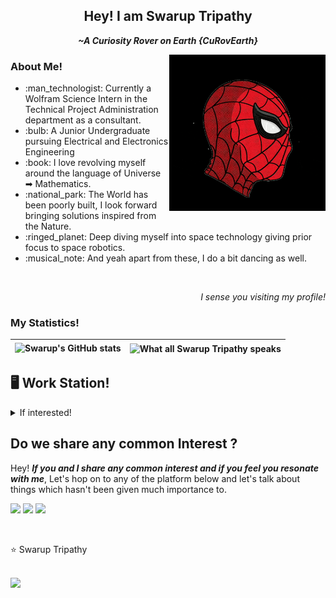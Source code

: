 
<div align = center>
 <h2>Hey! I am Swarup Tripathy </h2>
 <p><i><b>~A Curiosity Rover on Earth {CuRovEarth}</b></i></p>
</div>

<img align=right src = "https://github.com/Curovearth/Curovearth/blob/main/Img/giphy.gif" height=250>

<div>
 <h3>About Me! </h3>
<ul>
  <li> :man_technologist: Currently a Wolfram Science Intern in the Technical Project Administration department as a consultant.</li>
  <li> :bulb:  A Junior Undergraduate pursuing Electrical and Electronics Engineering</li>
  <li> :book: I love revolving myself around the language of Universe ➡ Mathematics.</b></li>
  <li> :national_park: The World has been poorly built, I look forward bringing solutions inspired from the Nature.</li>
  <li> :ringed_planet: Deep diving myself into space technology giving prior focus to space robotics.</li>
  <li> :musical_note: And yeah apart from these, I do a bit dancing as well.</li>
 </ul>

</div>
<br>
<p align=right><i>I sense you visiting my profile!</i></p>

<!--  | <a href="https://www.wolframcloud.com/obj/swarupt/song-recommendation">Let's Recommend Swarup some good songs</a><br><br>Would hardly take a minute | <a href="https://www.wolframcloud.com/obj/swarupt/song-recommendation"><img align="center" src="https://github.com/Curovearth/Curovearth/blob/main/Img/music.gif" width=600 height=350/></a>  |
 | ------------- | ------------- | -->

<div>
 <h3>My Statistics!</h3>
 
| ![Swarup's GitHub stats](https://github-readme-stats.vercel.app/api?username=Curovearth&count_private=true&hide_border=true&include_all_commits=true) | <img align="center" src="https://github-readme-stats.vercel.app/api/top-langs/?username=Curovearth&hide=javascript,jupyter notebook,HTML,CSS&layout=compact&hide_border=True" alt="What all Swarup Tripathy speaks"/>|
| ------------- | ------------- |

</div>

<div>
 <h2>🖥 Work Station!</h2>
 <details>
  <summary>If interested!</summary>
 <samp>
  
 | Where does Swarup code? | <img src='https://img.shields.io/badge/Visual_Studio_Code-0078D4?style=for-the-badge&logo=visual%20studio%20code&logoColor=white'> <img src='https://img.shields.io/badge/Colab-F9AB00?style=for-the-badge&logo=googlecolab&color=525252'> <img src='https://img.shields.io/badge/replit-667881?style=for-the-badge&logo=replit&logoColor=white'> |
 | --- | --- |
 | <b>Which languages does Swarup speak?</b> | <img src='https://img.shields.io/badge/Python-FFD43B?style=for-the-badge&logo=python&logoColor=blue'> <img src='https://img.shields.io/badge/SciPy-654FF0?style=for-the-badge&logo=SciPy&logoColor=white'> <img src='https://img.shields.io/badge/C%2B%2B-00599C?style=for-the-badge&logo=c%2B%2B&logoColor=white'> <img src='https://img.shields.io/badge/LaTeX-47A141?style=for-the-badge&logo=LaTeX&logoColor=white'> <img src="https://img.shields.io/badge/Wolfram-DD1100?style=for-the-badge&logo=Wolfram&logoColor=white"> |
 | <b>Where do I design?</b> | <img src='https://img.shields.io/badge/Figma-F24E1E?style=for-the-badge&logo=figma&logoColor=white'> <img src='https://img.shields.io/badge/Canva-%2300C4CC.svg?&style=for-the-badge&logo=Canva&logoColor=white'> <img src='https://img.shields.io/badge/Adobe%20Lightroom-31A8FF?style=for-the-badge&logo=Adobe%20Lightroom&logoColor=white'> |
  | <b>Where does Swarup protoype?</b> | <img src='https://img.shields.io/badge/Arduino-00979D?style=for-the-badge&logo=Arduino&logoColor=white'> <img src='https://img.shields.io/badge/espressif-E7352C?style=for-the-badge&logo=espressif&logoColor=white'> |
 | <b>Web browsers, it is</b> | <img src='https://img.shields.io/badge/Brave-FF1B2D?style=for-the-badge&logo=Brave&logoColor=white'> <img src='https://img.shields.io/badge/Google_chrome-4285F4?style=for-the-badge&logo=Google-chrome&logoColor=white'> <img src='https://img.shields.io/badge/Microsoft_Edge-0078D7?style=for-the-badge&logo=Microsoft-edge&logoColor=white'> |
 | <b>Ok, so what's my OS?</b> | <img src='https://img.shields.io/badge/Windows-0078D6?style=for-the-badge&logo=windows&logoColor=white'> |
 | <b>What am I learning right now?</b> | <img src='https://img.shields.io/badge/Linux-FCC624?style=for-the-badge&logo=linux&logoColor=black'> <img src='https://img.shields.io/badge/PyTorch-EE4C2C?style=for-the-badge&logo=PyTorch&logoColor=white'> |
 </details>
 </div>

<h2>Do we share any common Interest ?</h2>
<p>Hey! <b><i>If you and I share any common interest and if you feel you resonate with me</i></b>, Let's hop on to any of the platform below and let's talk about things which hasn't been given much importance to.</p>
<p><a href="https://discord.com/channels/718336604887973939"><img src="https://img.shields.io/badge/Discord-7289DA?style=for-the-badge&logo=discord&logoColor=white"></a>
 <a href= "https://www.linkedin.com/in/swarup-tripathy-quantangled/"><img src="https://img.shields.io/badge/LinkedIn-0077B5?style=for-the-badge&logo=linkedin&logoColor=white"></a>
 <a href= "https://twitter.com/Curovearth"><img src="https://img.shields.io/badge/Twitter-1DA1F2?style=for-the-badge&logo=twitter&logoColor=white"></a>
</p>
<br>
</div>

:star: Swarup Tripathy

<br><a href='https://curovearth.github.io/'>
<img src='https://img.shields.io/badge/Swarup%20Portfolio-f70000?style=for-the-badge&logoColor=white' align=left width=150>
</a>
